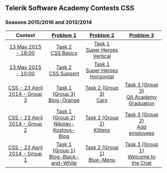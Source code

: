 ## Telerik Software Academy Contests CSS
### Seasons 2015/2016 and 2013/2014

|            Contest            |               [Problem 1](https://github.com/petyakostova/Telerik-Academy/tree/master/Front-end/CSS%20Contests/1)               |            [Problem 2](https://github.com/petyakostova/Telerik-Academy/tree/master/Front-end/CSS%20Contests/2)           |                [Problem 3](https://github.com/petyakostova/Telerik-Academy/tree/master/Front-end/CSS%20Contests/3)               |
|:-----------------------------:|:-------------------------------------:|:------------------------------:|:--------------------------------------:|
|      [13 May 2015 - 18:00](http://bgcoder.com/Contests/236/CSS-13-May-2015-18-00)      |           [Task 2 <br /> CSS Basics](https://github.com/petyakostova/Telerik-Academy/tree/master/Front-end/CSS%20Contests/1/13-May-2015-18h-2-CSS-Basics)           |  [Task 1 <br /> Super Heroes Vertical](https://github.com/petyakostova/Telerik-Academy/tree/master/Front-end/CSS%20Contests/2/13-May-2015-18h-1-Super-Heroes-Vertical)  |                                        |
|      [13 May 2015 - 10:00](http://bgcoder.com/Contests/234/CSS-13-May-2015-10-00)      |           [Task 2 <br /> CSS Support](https://github.com/petyakostova/Telerik-Academy/tree/master/Front-end/CSS%20Contests/1/13-May-2015-10h-2-CSS-Support)          | [Task 1 <br /> Super Heroes Horizontal](https://github.com/petyakostova/Telerik-Academy/tree/master/Front-end/CSS%20Contests/2/13-May-2015-10h-1-Super-Heroes-Horizontal) |                                        |
| [CSS - 23 April 2014 - Group 3](http://bgcoder.com/Contests/164/CSS-23-April-2014-Group-3) | [Task 1 (Group 3) <br /> Blog-Orange](https://github.com/petyakostova/Telerik-Academy/tree/master/Front-end/CSS%20Contests/1/23-April-2014-Group-3-Blog-Orange) |   [Task 2 (Group 3) <br /> Cars](https://github.com/petyakostova/Telerik-Academy/tree/master/Front-end/CSS%20Contests/2/23-April-2014-Group-3-Cars)   | [Task 3 (Group 3) <br /> QA Academy Graduation](https://github.com/petyakostova/Telerik-Academy/tree/master/Front-end/CSS%20Contests/3/23-April-2014-Group-3-QA-Academy-Graduation) |
| [CSS - 23 April 2014 - Group 2](http://bgcoder.com/Contests/163/CSS-23-April-2014-Group-2) | [Task 1 (Group 2) <br /> Nikolay-Kostovs-Blog](https://github.com/petyakostova/Telerik-Academy/tree/master/Front-end/CSS%20Contests/1/23-April-2014-Group-2-Nikolay-Kostovs-Blog) |    [Task 2 (Group 2) <br /> Kittens](https://github.com/petyakostova/Telerik-Academy/tree/master/Front-end/CSS%20Contests/2/23-April-2014-Group-2-%D0%9Aittens)    |     [Task 3 (Group 2) <br /> Add employees](https://github.com/petyakostova/Telerik-Academy/tree/master/Front-end/CSS%20Contests/3/23-April-2014-Group-2-Add-employees)     |
| [CSS - 23 April 2014 - Group 1](http://bgcoder.com/Contests/162/CSS-23-April-2014-Group-1) |      [Task 1 (Group 1) <br /> Blog-Black-and-White](https://github.com/petyakostova/Telerik-Academy/tree/master/Front-end/CSS%20Contests/1/23-April-2014-Group-1-Blog-Black-and-White)     |      [Task 2 (Group 1) <br /> Blue-Menu](https://github.com/petyakostova/Telerik-Academy/tree/master/Front-end/CSS%20Contests/2/23-April-2014-Group-1-Blue-Menu)     |  [Task 3 (Group 1) <br /> Welcome to the Chat](https://github.com/petyakostova/Telerik-Academy/tree/master/Front-end/CSS%20Contests/3/23-April-2014-Group-1-Welcome-to-the-Chat)  |
